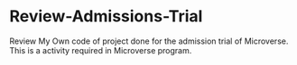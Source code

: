 # Review-Admissions-Trial
Review My Own code of project done for the admission trial of Microverse. This is a activity required in Microverse program.
